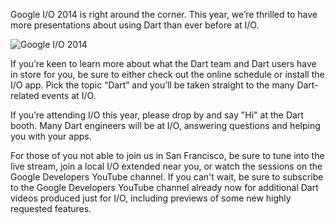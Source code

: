 <!--
title: Dart at Google I/O 2014
date: 20 June 2014
-->
Google I/O 2014 is right around the corner. This year, we’re thrilled to have 
more presentations about using Dart than ever before at I/O.

![Google I/O 2014](http://4.bp.blogspot.com/-Mk0XfsQKxGo/U6P3_TtK5KI/AAAAAAAACLY/hPS1JffX-V8/s1600/dart_io.png)

If you’re keen to learn more about what the Dart team and Dart users have in 
store for you, be sure to either check out the online schedule or install the 
I/O app. Pick the topic “Dart” and you’ll be taken straight to the many 
Dart-related events at I/O.

If you’re attending I/O this year, please drop by and say "Hi" at the Dart 
booth. Many Dart engineers will be at I/O, answering questions and helping you 
with your apps.

For those of you not able to join us in San Francisco, be sure to tune into 
the live stream, join a local I/O extended near you, or watch the sessions 
on the Google Developers YouTube channel. If you can't wait, be sure 
to subscribe to the Google Developers YouTube channel already now for 
additional Dart videos produced just for I/O, including previews of some new 
highly requested features.
